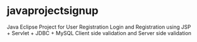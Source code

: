# javaprojectsignup
Java Eclipse Project for User Registration
Login and Registration using JSP + Servlet + JDBC + MySQL
Client side validation and Server side validation
